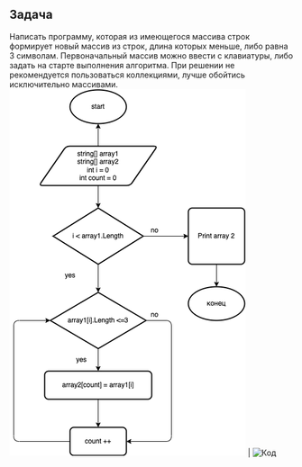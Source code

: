 ## Задача
Написать программу, которая из имеющегося массива строк формирует новый массив из строк, длина которых меньше, либо равна 3 символам. Первоначальный массив можно ввести с клавиатуры, либо задать на старте выполнения алгоритма. При решении не рекомендуется пользоваться коллекциями, лучше обойтись исключительно массивами.
![Блок-схема](https://github.com/posdno/HW/blob/main/blok.drawio.png) | ![Код](https://github.com/posdno/HW/blob/main/HW/Program.cs)
